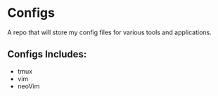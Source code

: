 # Configs

A repo that will store my config files for various tools and applications.

## Configs Includes:

- tmux
- vim
- neoVim
